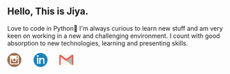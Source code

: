 ## Hello, This is Jiya.

Love to code in Python🐍
I'm always curious to learn new stuff and am very keen on working in a new and challenging environment. I count with good absorption to new technologies, learning and presenting skills.

[![](https://github.com/Jiya-Ull-Haq/Jiya-Ull-Haq/blob/master/iconfinder_instagram_291706%20(2).png)](https://www.instagram.com/this_is_jiya/)&nbsp;&nbsp;&nbsp;&nbsp;&nbsp;&nbsp;&nbsp;[![](https://github.com/Jiya-Ull-Haq/Jiya-Ull-Haq/blob/master/iconfinder_linkedin_291709%20(2).png)](https://www.linkedin.com/in/jiya-ull-haq-ab25111a0/)&nbsp;&nbsp;&nbsp;&nbsp;&nbsp;&nbsp;&nbsp;[![](https://github.com/Jiya-Ull-Haq/Jiya-Ull-Haq/blob/master/iconfinder_gmail_2916249%20(2).png)](mailto:shaik.jiyaullhaq@gmail.com)
